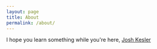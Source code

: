 ```yaml
---
layout: page
title: About
permalink: /about/
---
```


I hope you learn something while you're here,
[Josh Kesler](https://joshkesler.com)
